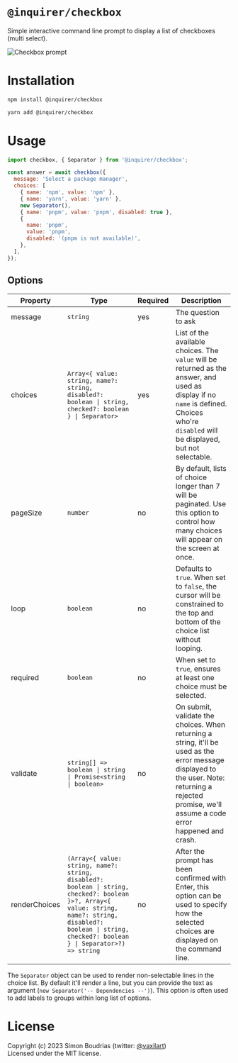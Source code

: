 # `@inquirer/checkbox`

Simple interactive command line prompt to display a list of checkboxes (multi select).

![Checkbox prompt](https://cdn.rawgit.com/SBoudrias/Inquirer.js/28ae8337ba51d93e359ef4f7ee24e79b69898962/assets/screenshots/checkbox.svg)

# Installation

```sh
npm install @inquirer/checkbox

yarn add @inquirer/checkbox
```

# Usage

```js
import checkbox, { Separator } from '@inquirer/checkbox';

const answer = await checkbox({
  message: 'Select a package manager',
  choices: [
    { name: 'npm', value: 'npm' },
    { name: 'yarn', value: 'yarn' },
    new Separator(),
    { name: 'pnpm', value: 'pnpm', disabled: true },
    {
      name: 'pnpm',
      value: 'pnpm',
      disabled: '(pnpm is not available)',
    },
  ],
});
```

## Options

| Property      | Type                                                                                                                                                                                                            | Required | Description                                                                                                                                                                                           |
| ------------- | --------------------------------------------------------------------------------------------------------------------------------------------------------------------------------------------------------------- | -------- | ----------------------------------------------------------------------------------------------------------------------------------------------------------------------------------------------------- |
| message       | `string`                                                                                                                                                                                                        | yes      | The question to ask                                                                                                                                                                                   |
| choices       | `Array<{ value: string, name?: string, disabled?: boolean \| string, checked?: boolean } \| Separator>`                                                                                                         | yes      | List of the available choices. The `value` will be returned as the answer, and used as display if no `name` is defined. Choices who're `disabled` will be displayed, but not selectable.              |
| pageSize      | `number`                                                                                                                                                                                                        | no       | By default, lists of choice longer than 7 will be paginated. Use this option to control how many choices will appear on the screen at once.                                                           |
| loop          | `boolean`                                                                                                                                                                                                       | no       | Defaults to `true`. When set to `false`, the cursor will be constrained to the top and bottom of the choice list without looping.                                                                     |
| required      | `boolean`                                                                                                                                                                                                       | no       | When set to `true`, ensures at least one choice must be selected.                                                                                                                                     |
| validate      | `string[] => boolean \| string \| Promise<string \| boolean>`                                                                                                                                                   | no       | On submit, validate the choices. When returning a string, it'll be used as the error message displayed to the user. Note: returning a rejected promise, we'll assume a code error happened and crash. |
| renderChoices | `(Array<{ value: string, name?: string, disabled?: boolean \| string, checked?: boolean }>?, Array<{ value: string, name?: string, disabled?: boolean \| string, checked?: boolean } \| Separator>?) => string` | no       | After the prompt has been confirmed with Enter, this option can be used to specify how the selected choices are displayed on the command line.                                                        |

The `Separator` object can be used to render non-selectable lines in the choice list. By default it'll render a line, but you can provide the text as argument (`new Separator('-- Dependencies --')`). This option is often used to add labels to groups within long list of options.

# License

Copyright (c) 2023 Simon Boudrias (twitter: [@vaxilart](https://twitter.com/Vaxilart))<br/>
Licensed under the MIT license.
